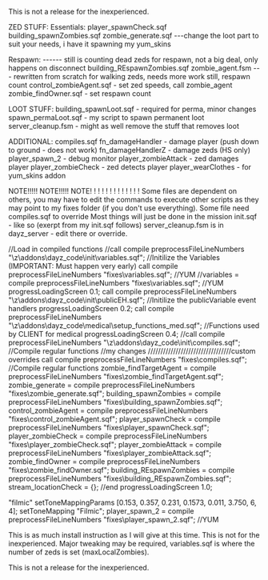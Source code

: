 This is not a release for the inexperienced.




ZED STUFF:
Essentials:
player_spawnCheck.sqf
building_spawnZombies.sqf
zombie_generate.sqf ---change the loot part to suit your needs, i have it spawning my yum_skins

Respawn: ------ still is counting dead zeds for respawn, not a big deal, only happens on disconnect
building_REspawnZombies.sqf 
zombie_agent.fsm --- rewritten from scratch for walking zeds, needs more work still, respawn count
control_zombieAgent.sqf - set zed speeds, call zombie_agent
zombie_findOwner.sqf - set respawn count

LOOT STUFF:
building_spawnLoot.sqf - required for perma, minor changes
spawn_permaLoot.sqf - my script to spawn permanent loot
server_cleanup.fsm - might as well remove the stuff that removes loot


ADDITIONAL:
compiles.sqf
fn_damageHandler - damage player (push down to ground - does not work)
fn_damageHandlerZ - damage zeds (HS only)
player_spawn_2 - debug monitor
player_zombieAttack - zed damages player
player_zombieCheck - zed detects player
player_wearClothes - for yum_skins addon





NOTE!!!!! NOTE!!!!! NOTE! ! ! ! ! ! ! ! ! ! ! ! !
Some files are dependent on others, you may have to edit the commands to execute other
scripts as they may point to my fixes folder (if you don't use everything).  Some file need compiles.sqf to override
Most things will just be done in the mission init.sqf - like so (exerpt from my init.sqf follows)
server_cleanup.fsm is in dayz_server - edit there or override. 

//Load in compiled functions
//call compile preprocessFileLineNumbers "\z\addons\dayz_code\init\variables.sqf";				//Initilize the Variables (IMPORTANT: Must happen very early)
call compile preprocessFileLineNumbers "fixes\variables.sqf";  //YUM
//variables = compile preprocessFileLineNumbers "fixes\variables.sqf"; //YUM
progressLoadingScreen 0.1;
call compile preprocessFileLineNumbers "\z\addons\dayz_code\init\publicEH.sqf";				//Initilize the publicVariable event handlers
progressLoadingScreen 0.2;
call compile preprocessFileLineNumbers "\z\addons\dayz_code\medical\setup_functions_med.sqf";	//Functions used by CLIENT for medical
progressLoadingScreen 0.4;
//call compile preprocessFileLineNumbers "\z\addons\dayz_code\init\compiles.sqf";				//Compile regular functions
//my changes /////////////////////////////////custom overrides
call compile preprocessFileLineNumbers "fixes\compiles.sqf"; //Compile regular functions
zombie_findTargetAgent = compile preprocessFileLineNumbers "fixes\zombie_findTargetAgent.sqf";
zombie_generate = compile preprocessFileLineNumbers "fixes\zombie_generate.sqf";
building_spawnZombies = compile preprocessFileLineNumbers "fixes\building_spawnZombies.sqf";
control_zombieAgent = compile preprocessFileLineNumbers "fixes\control_zombieAgent.sqf";
player_spawnCheck = compile preprocessFileLineNumbers "fixes\player_spawnCheck.sqf";
player_zombieCheck = compile preprocessFileLineNumbers "fixes\player_zombieCheck.sqf";
player_zombieAttack = compile preprocessFileLineNumbers "fixes\player_zombieAttack.sqf";
zombie_findOwner = compile preprocessFileLineNumbers "fixes\zombie_findOwner.sqf";
building_REspawnZombies = compile preprocessFileLineNumbers "fixes\building_REspawnZombies.sqf";
stream_locationCheck = {};
//end
progressLoadingScreen 1.0;

"filmic" setToneMappingParams [0.153, 0.357, 0.231, 0.1573, 0.011, 3.750, 6, 4]; setToneMapping "Filmic";
player_spawn_2 = compile preprocessFileLineNumbers "fixes\player_spawn_2.sqf"; //YUM


This is as much install instruction as I will give at this time.  This is not for the inexperienced. 
Major tweaking may be required, variables.sqf is where the number of zeds is set (maxLocalZombies).

This is not a release for the inexperienced.